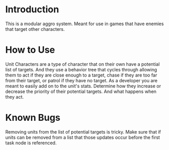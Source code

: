 # Introduction
This is a modular aggro system. Meant for use in games that have enemies that target other characters.
# How to Use
Unit Characters are a type of character that on their own have a potential list of targets. And they use a behavior tree that 
cycles through allowing them to act if they are close enough to a target, chase if they are too far from their target, or patrol
if they have no target. As a developer you are meant to easily add on to the unit's stats. Determine how they increase or decrease 
the priority of their potential targets. And what happens when they act.
# Known Bugs
Removing units from the list of potential targets is tricky. Make sure that if units can be removed from a list that those updates 
occur before the first task node is referenced.

